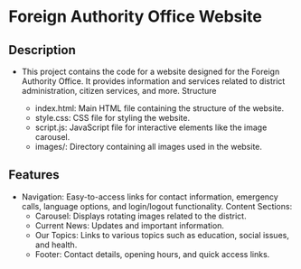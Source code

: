 # Foreign Authority Office Website


## Description

- This project contains the code for a website designed for the Foreign Authority Office. It provides information and services related to district administration, citizen services, and more.
Structure

    - index.html: Main HTML file containing the structure of the website.
    - style.css: CSS file for styling the website.
    - script.js: JavaScript file for interactive elements like the image carousel.
    - images/: Directory containing all images used in the website.
## Features
- Navigation: Easy-to-access links for contact information, emergency calls, language options, and login/logout functionality.
    Content Sections:
   - Carousel: Displays rotating images related to the district.
    - Current News: Updates and important information.
    - Our Topics: Links to various topics such as education, social issues, and health.
    - Footer: Contact details, opening hours, and quick access links.

